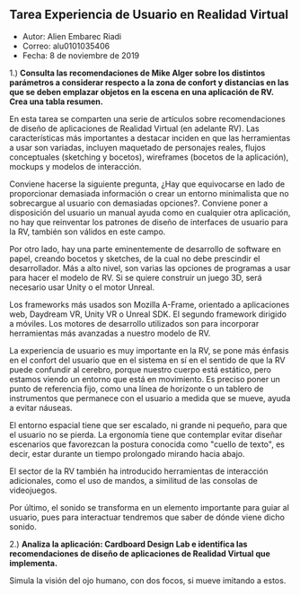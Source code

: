## Tarea Experiencia de Usuario en Realidad Virtual

* Autor: Alien Embarec Riadi
* Correo: alu0101035406
* Fecha: 8 de noviembre de 2019

1.) **Consulta las recomendaciones de Mike Alger sobre los distintos parámetros a considerar respecto a la zona de confort y distancias en las que se deben emplazar objetos en la escena en una aplicación de RV. Crea una tabla resumen.**

En esta tarea se comparten una serie de artículos sobre recomendaciones de diseño de aplicaciones de Realidad Virtual (en adelante RV). Las características más importantes a destacar inciden en que las herramientas a usar son variadas, incluyen maquetado de personajes reales, flujos conceptuales (sketching y bocetos), wireframes (bocetos de la aplicación), mockups y modelos de interacción.

Conviene hacerse la siguiente pregunta, ¿Hay que equivocarse en lado de proporcionar demasiada información o crear un entorno minimalista  que no sobrecargue al usuario con demasiadas opciones?. Conviene poner a disposición del usuario un manual ayuda como en cualquier otra aplicación, no hay que reinventar los patrones de diseño de interfaces de usuario para la RV, también son válidos en este campo.

Por otro lado, hay una parte eminentemente de desarrollo de software en papel, creando bocetos y sketches, de la cual no debe prescindir el desarrollador. Más a alto nivel, son varias las opciones de programas a usar para hacer el modelo de RV. Si se quiere construir un juego 3D, será necesario usar Unity o el motor Unreal. 

Los frameworks más usados son Mozilla A-Frame, orientado a aplicaciones web, Daydream VR, Unity VR o Unreal SDK. El segundo framework dirigido a móviles. Los motores de desarrollo utilizados son para incorporar herramientas más avanzadas a nuestro modelo de RV.

La experiencia de usuario es muy importante en la RV, se pone más énfasis en el confort del usuario que en el sistema en sí en el sentido de que la RV puede confundir al cerebro, porque nuestro cuerpo está estático, pero estamos viendo un entorno que está en movimiento. Es preciso poner un punto de referencia fijo, como una línea de horizonte o un tablero de instrumentos que permanece con el usuario a medida que se mueve, ayuda a evitar náuseas.

El entorno espacial tiene que ser escalado, ni grande ni pequeño, para que el usuario no se pierda. La ergonomía tiene que contemplar evitar diseñar escenarios que favorezcan la postura conocida como "cuello de texto", es decir, estar durante un tiempo prolongado mirando hacia abajo.

El sector de la RV también ha introducido herramientas de interacción adicionales, como el uso de mandos, a similitud de las consolas de videojuegos.

Por último, el sonido se transforma en un elemento importante para guiar al usuario, pues para interactuar tendremos que saber de dónde viene dicho sonido.

2.) **Analiza la aplicación: Cardboard Design Lab e identifica las recomendaciones de diseño de aplicaciones de Realidad Virtual que implementa.**

Simula la visión del ojo humano, con dos focos, si mueve imitando a estos.